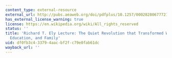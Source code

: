 ```yaml
---
content_type: external-resource
external_url: http://pubs.aeaweb.org/doi/pdfplus/10.1257/000282806777212350
has_external_license_warning: true
license: https://en.wikipedia.org/wiki/All_rights_reserved
status: ''
title: 'Richard T. Ely Lecture: The Quiet Revolution that Transformed Women''s Employment,
  Education, and Family'
uid: df0fb3c4-3379-4aac-bf2f-c79e0fab61dc
wayback_url: ''
---
```


